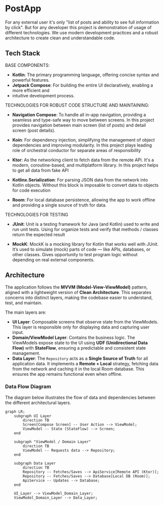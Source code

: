 # PostApp

For any external user it's only "list of posts and ability to see full information by click".
But for any developer this project is demonstration of usage of different technologies. We use 
modern development practices and a robust architecture to create clean and understandable code.

## Tech Stack

BASE COMPONENTS:
- **Kotlin**: The primary programming language, offering concise syntax and powerful features.
- **Jetpack Compose**: For building the entire UI declaratively, enabling a more efficient and 
- intuitive development process.

TECHNOLOGIES FOR ROBUST CODE STRUCTURE AND MAINTAINING:
- **Navigation Compose**: 
To handle all in-app navigation, providing a seamless and type-safe way to move between screens.
In this project provides navigation between main screen (list of posts) and detail screen (post details).

- **Koin**: 
For dependency injection, simplifying the management of object dependencies and improving modularity.
In this project plays leading role of orchestral conductor for separate areas of responsibility

- **Ktor**: 
As the networking client to fetch data from the remote API. It's a modern, coroutine-based, 
and multiplatform library. In this project helps to get all data from fake API

- **Kotlinx.Serialization**: 
For parsing JSON data from the network into Kotlin objects. Without this block is imposable to convert 
data to objects for code execution

- **Room**: 
For local database persistence, allowing the app to work offline and providing a single source of 
truth for data.

TECHNOLOGIES FOR TESTING
- **JUnit**:
Unit is a testing framework for Java (and Kotlin) used to write and run unit tests.
Using for organize tests and verify that methods / classes return the expected result

- **MockK**:
MockK is a mocking library for Kotlin that works well with JUnit. 
It’s used to simulate (mock) parts of code — like APIs, databases, or other classes.
Gives opportunity to test program logic without depending on real external components.

## Architecture

The application follows the **MVVM (Model-View-ViewModel)** pattern, aligned with a lightweight version 
of **Clean Architecture**. This separates concerns into distinct layers, making the codebase easier to 
understand, test, and maintain.

The main layers are:
- **UI Layer**: Composable screens that observe state from the ViewModels. This layer is responsible 
only for displaying data and capturing user input.
- **Domain/ViewModel Layer**: Contains the business logic. The ViewModels expose state to the UI 
using **UDF (Unidirectional Data Flow)** with **StateFlow**, ensuring a predictable and consistent 
state management.
- **Data Layer**: The `Repository` acts as a **Single Source of Truth** for all application data. It 
implements a **Remote + Local** strategy, fetching data from the network and caching it in the local 
Room database. This ensures the app remains functional even when offline.

### Data Flow Diagram

The diagram below illustrates the flow of data and dependencies between the different architectural layers.

```mermaid
graph LR;
    subgraph UI Layer
        direction TB
        Screen[Compose Screen] -- User Action --> ViewModel;
        ViewModel -- State (StateFlow) --> Screen;
    end

    subgraph "ViewModel / Domain Layer"
        direction TB
        ViewModel -- Requests data --> Repository;
    end

    subgraph Data Layer
        direction TB
        Repository -- Fetches/Saves --> ApiService[Remote API (Ktor)];
        Repository -- Fetches/Saves --> Database[Local DB (Room)];
        ApiService -- Updates --> Database;
    end

    UI_Layer --> ViewModel_Domain_Layer;
    ViewModel_Domain_Layer --> Data_Layer;
```
